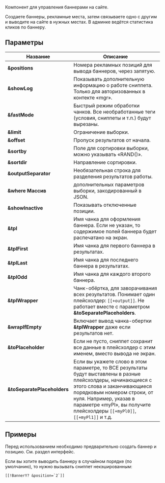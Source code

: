 Компонент для управления баннерами на сайте.

Создаете баннеры, рекламные места, затем связываете одно с другим и выводите на сайте в нужных местах. В админке ведётся статистика кликов по баннеру.

## Параметры
Название					| Описание
----------------------------|---------------------------------------------------
**&positions**				| Номера рекламных позиций для вывода баннеров, через запятую.
**&showLog**				| Показывать дополнительную информацию о работе сниппета. Только для авторизованных в контекте «mgr».
**&fastMode**				| Быстрый режим обработки чанков. Все необработанные теги (условия, сниппеты и т.п.) будут вырезаны.
**&limit**					| Ограничение выборки.
**&offset**					| Пропуск результатов от начала.
**&sortby**					| Поле для сортировки выборки, можно указывать «RAND()».
**&sortdir**				| Направление сортировки.
**&outputSeparator**		| Необязательная строка для разделения результатов работы.
**&where Массив**			| дополнительных параметров выборки, закодированный в JSON.
**&showInactive**			| Показывать отключенные позиции.
**&tpl**					| Имя чанка для оформления баннера. Если не указан, то содержимое полей баннера будет распечатано на экран.
**&tplFirst**				| Имя чанка для первого баннера в результатах.
**&tplLast**				| Имя чанка для последнего баннера в результатах.
**&tplOdd**					| Имя чанка для каждого второго баннера.
**&tplWrapper**				| Чанк-обёртка, для заворачивания всех результатов. Понимает один плейсхолдер: `[[+output]]`. Не работает вместе с параметром **&toSeparatePlaceholders**.
**&wrapIfEmpty**			| Включает вывод чанка-обертки **&tplWrapper** даже если результатов нет.
**&toPlaceholder**			| Если не пусто, сниппет сохранит все данные в плейсхолдер с этим именем, вместо вывода не экран.
**&toSeparatePlaceholders**	| Если вы укажете слово в этом параметре, то ВСЕ результаты будут выставлены в разные плейсхолдеры, начинающиеся с этого слова и заканчивающиеся порядковым номером строки, от нуля. Например, указав в параметре «myPl», вы получите плейсхолдеры `[[+myPl0]]`, `[[+myPl1]]` и т.д.

## Примеры
Перед использованием необходимо предварительно создать баннер и позицию. См. раздел интерфейс.

Если вы хотите выводить баннеру в случайном порядке (по умолчанию), то нужно вызывать сниппет некэшированным:
```
[[!BannerY? &position=`2`]]
```